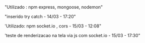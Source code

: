 "Utilizado : npm express, mongoose, nodemon" 

"inserido try catch - 14/03 - 17:20"

'Utilizado: npm socket.io , cors - 15/03 - 12:08"

'teste de renderizacao na tela via js com socket.io - 15/03 - 17:30"